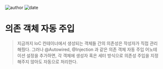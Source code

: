 ﻿
![author](https://img.shields.io/badge/author-daesungRa-lightgray.svg?style=flat-square)
![date](https://img.shields.io/badge/date-190110-lightgray.svg?style=flat-square)

# 의존 객체 자동 주입

> 지금까지 IoC 컨테이너에서 생성되는 객체들 간의 의존성은 작성자가 직접 관리해줬다. 그러나 @Autowired, @Injection 과 같은 의존 객체 자동 주입 어노테이션 설정을 추가하면, 각 객체에 생성자 혹은 세터 방식으로 의존성 주입을 지정해주지 않아도 자동으로 처리한다.









